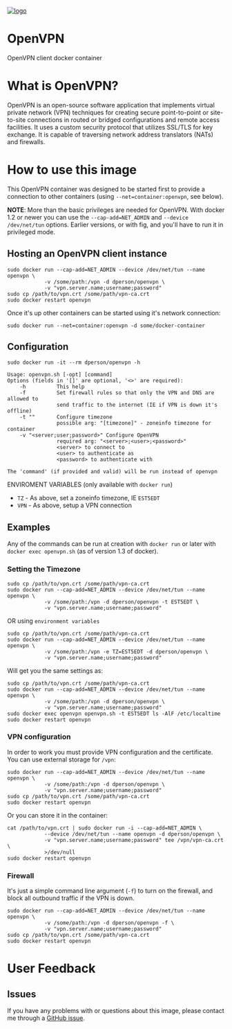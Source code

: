 [![logo](http://fc05.deviantart.net/fs70/i/2013/010/6/5/openvpn_icon_by_archeinre-d5r1nls.png)](https://openvpn.net/)

# OpenVPN

OpenVPN client docker container

# What is OpenVPN?

OpenVPN is an open-source software application that implements virtual private
network (VPN) techniques for creating secure point-to-point or site-to-site
connections in routed or bridged configurations and remote access facilities.
It uses a custom security protocol that utilizes SSL/TLS for key exchange. It is
capable of traversing network address translators (NATs) and firewalls.

# How to use this image

This OpenVPN container was designed to be started first to provide a connection
to other containers (using `--net=container:openvpn`, see below).

**NOTE**: More than the basic privileges are needed for OpenVPN. With docker 1.2
or newer you can use the `--cap-add=NET_ADMIN` and `--device /dev/net/tun`
options. Earlier versions, or with fig, and you'll have to run it in privileged
mode.

## Hosting an OpenVPN client instance

    sudo docker run --cap-add=NET_ADMIN --device /dev/net/tun --name openvpn \
                -v /some/path:/vpn -d dperson/openvpn \
                -v "vpn.server.name;username;password"
    sudo cp /path/to/vpn.crt /some/path/vpn-ca.crt
    sudo docker restart openvpn

Once it's up other containers can be started using it's network connection:

    sudo docker run --net=container:openvpn -d some/docker-container

## Configuration

    sudo docker run -it --rm dperson/openvpn -h

    Usage: openvpn.sh [-opt] [command]
    Options (fields in '[]' are optional, '<>' are required):
        -h          This help
        -f          Set firewall rules so that only the VPN and DNS are allowed to
                    send traffic to the internet (IE if VPN is down it's offline)
        -t ""       Configure timezone
                    possible arg: "[timezone]" - zoneinfo timezone for container
        -v "<server;user;password>" Configure OpenVPN
                    required arg: "<server>;<user>;<password>"
                    <server> to connect to
                    <user> to authenticate as
                    <password> to authenticate with

    The 'command' (if provided and valid) will be run instead of openvpn

ENVIROMENT VARIABLES (only available with `docker run`)

 * `TZ` - As above, set a zoneinfo timezone, IE `EST5EDT`
 * `VPN` - As above, setup a VPN connection

## Examples

Any of the commands can be run at creation with `docker run` or later with
`docker exec openvpn.sh` (as of version 1.3 of docker).

### Setting the Timezone

    sudo cp /path/to/vpn.crt /some/path/vpn-ca.crt
    sudo docker run --cap-add=NET_ADMIN --device /dev/net/tun --name openvpn \
                -v /some/path:/vpn -d dperson/openvpn -t EST5EDT \
                -v "vpn.server.name;username;password"

OR using `environment variables`

    sudo cp /path/to/vpn.crt /some/path/vpn-ca.crt
    sudo docker run --cap-add=NET_ADMIN --device /dev/net/tun --name openvpn \
                -v /some/path:/vpn -e TZ=EST5EDT -d dperson/openvpn \
                -v "vpn.server.name;username;password"

Will get you the same settings as:

    sudo cp /path/to/vpn.crt /some/path/vpn-ca.crt
    sudo docker run --cap-add=NET_ADMIN --device /dev/net/tun --name openvpn \
                -v /some/path:/vpn -d dperson/openvpn \
                -v "vpn.server.name;username;password"
    sudo docker exec openvpn openvpn.sh -t EST5EDT ls -AlF /etc/localtime
    sudo docker restart openvpn

### VPN configuration

In order to work you must provide VPN configuration and the certificate. You can
use external storage for `/vpn`:

    sudo docker run --cap-add=NET_ADMIN --device /dev/net/tun --name openvpn \
                -v /some/path:/vpn -d dperson/openvpn \
                -v "vpn.server.name;username;password"
    sudo cp /path/to/vpn.crt /some/path/vpn-ca.crt
    sudo docker restart openvpn

Or you can store it in the container:

    cat /path/to/vpn.crt | sudo docker run -i --cap-add=NET_ADMIN \
                --device /dev/net/tun --name openvpn -d dperson/openvpn \
                -v "vpn.server.name;username;password" tee /vpn/vpn-ca.crt \
                >/dev/null
    sudo docker restart openvpn

### Firewall

It's just a simple command line argument (`-f`) to turn on the firewall, and
block all outbound traffic if the VPN is down.

    sudo docker run --cap-add=NET_ADMIN --device /dev/net/tun --name openvpn \
                -v /some/path:/vpn -d dperson/openvpn -f \
                -v "vpn.server.name;username;password"
    sudo cp /path/to/vpn.crt /some/path/vpn-ca.crt
    sudo docker restart openvpn

# User Feedback

## Issues

If you have any problems with or questions about this image, please contact me
through a [GitHub issue](https://github.com/dperson/openvpn/issues).
